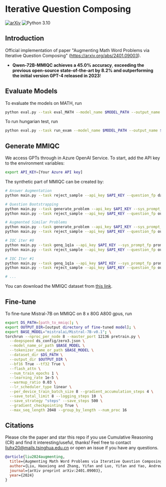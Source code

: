 # Iterative Question Composing

[![arXiv](https://img.shields.io/badge/arXiv-Paper-<COLOR>.svg)](https://arxiv.org/abs/2401.09003)
![Python 3.10](https://img.shields.io/badge/python-3.10-green.svg)

## Introduction

Official implementation of paper "Augmenting Math Word Problems via Iterative Question Composing" (https://arxiv.org/abs/2401.09003). 

- **Qwen-72B-MMIQC achieves a 45.0% accuracy**, **exceeding the previous open-source state-of-the-art by 8.2% and outperforming the initial version GPT-4 released in 2023**! 

## Evaluate Models

To evaluate the models on MATH, run
```bash
python eval.py --task eval_MATH --model_name $MODEL_PATH --output_name $OUTPUT_NAME --test_file $MATH_TEST_FILE_PATH
```

To run hungarian test, run
```bash
python eval.py --task run_exam --model_name $MODEL_PATH --output_name $OUTPUT_NAME
```

## Generate MMIQC

We access GPTs through in Azure OpenAI Service. To start, add the API key to the environment variables:
```bash
export API_KEY=[Your Azure API key]
``` 

The synthetic part of MMIQC can be created by:

```bash
# Answer Augmentation
python main.py --task reject_sample --api_key $API_KEY --question_fp datasets/MATH-train-wo_asy.jsonl --output_name AnsAug

# Question Bootstrapping
python main.py --task generate_problem --api_key $API_KEY --sys_prompt_fp prompts/qb.md --output_name QB_question --num_example 1 --num_generate 5 && \
python main.py --task reject_sample --api_key $API_KEY --question_fp output/QB_question.jsonl --output_name QB_rej_sample

# Augmented Similar Problems
python main.py --task generate_problem --api_key $API_KEY --sys_prompt_fp prompts/similar.md --output_name similar_question --num_example 1 --num_generate 3 --add_sol True && \
python main.py --task reject_sample --api_key $API_KEY --question_fp output/similar_question.jsonl --output_name similar_rej_sample

# IQC iter #0
python main.py --task genq_1q1a --api_key $API_KEY --sys_prompt_fp prompts/compose_init.md --output_name iqc_iter0 && \
python main.py --task reject_sample --api_key $API_KEY --question_fp output/iqc_iter0.jsonl --output_name iqc_iter0_rej_sample

# IQC Iter #1
python main.py --task genq_1q1a --api_key $API_KEY --sys_prompt_fp prompts/compose_iter.md --output_name iqc_iter1 --example_fp output/iqc_iter0.jsonl && \
python main.py --task reject_sample --api_key $API_KEY --question_fp output/iqc_iter1.jsonl --output_name iqc_iter1_rej_sample

# ...

```

You can download the MMIQC dataset from [this link](https://www.sendbig.com/view-files/?Id=ee661a39-7d7c-4666-66fe-b24f51a65654).


## Fine-tune

To fine-tune Mistral-7B on MMIQC on 8 x 80G A800 gpus, run 
```bash
export DS_PATH=[path_to_mmiqc]; \
export OUTPUT_DIR=[output directory of fine-tuned model]; \
export BASE_MODEL="mistralai/Mistral-7B-v0.1"; \
torchrun --nproc_per_node 8 --master_port 12136 pretrain.py \
  --deepspeed ds_config/zero3.json \
  --model_name_or_path $BASE_MODEL \
  --tokenizer_name_or_path $BASE_MODEL \
  --dataset_dir $DS_PATH \
  --output_dir $OUTPUT_DIR \
  --bf16 True --tf32 True \
  --flash_attn \
  --num_train_epochs 1 \
  --learning_rate 1e-5 \
  --warmup_ratio 0.03 \
  --lr_scheduler_type linear \
  --per_device_train_batch_size 8 --gradient_accumulation_steps 4 \
  --save_total_limit 8 --logging_steps 10  \
  --save_strategy "steps" --save_steps 500 \
  --gradient_checkpointing True \
  --max_seq_length 2048 --group_by_length --num_proc 16
```

## Citations
Please cite the paper and star this repo if you use Cumulative Reasoning (CR) and find it interesting/useful, thanks! Feel free to contact liuhx20@mails.tsinghua.edu.cn or open an issue if you have any questions.

```bibtex
@article{liu2024augmenting,
  title={Augmenting Math Word Problems via Iterative Question Composing},
  author={Liu, Haoxiong and Zhang, Yifan and Luo, Yifan and Yao, Andrew Chi-Chih},
  journal={arXiv preprint arXiv:2401.09003},
  year={2024}
}
```

